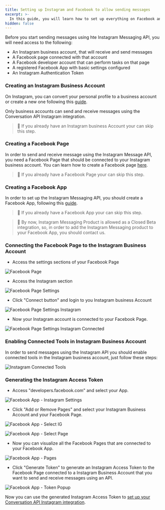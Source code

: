 ```yaml
---
title: Setting up Instagram and Facebook to allow sending messages 
excerpt: >- 
  In this guide, you will learn how to set up everything on Facebook and Instagram before sending messages 
hidden: false
---
```


Before you start sending messages using hte Instagram Messaging API, you will need access to the following:

* An Instagram business account, that will receive and send messages
* A Facebook page connected with that account
* A Facebook developer account that can perform tasks on that page
* A registered Facebook App with basic settings configured
* An Instagram Authentication Token

### Creating an Instagram Business Account

On Instagram, you can convert your personal profile to a business account or create a new one following
this [guide](https://www.facebook.com/business/help/502981923235522).

Only business accounts can send and receive messages using the Conversation API Instagram integration.

> 📘 If you already have an Instagram business Account your can skip this step.

### Creating a Facebook Page

In order to send and receive message using the Instagram Message API, you need a Facebook Page that should be connected
to your Instagram business account. You can learn how to create a Facebook
page [here](https://www.facebook.com/business/help/104002523024878).

> 📘 If you already have a Facebook Page your can skip this step.

### Creating a Facebook App

In order to set up the Instagram Messaging API, you should create a Facebook App, following
this [guide](https://developers.facebook.com/docs/development/create-an-app/).

> 📘 If you already have a Facebook App your can skip this step.

> 🚧 By now, Instagram Messaging Product is allowed as a Closed Beta integration, so, in order to add
> the Instagram Messaging product to your Facebook App, you should contact us.

### Connecting the Facebook Page to the Instagram Business Account

* Access the settings sections of your Facebook Page

![Facebook Page](../conversation-channel-support/images/channel-support/instagram/fb_page.jpg)

* Access the Instagram section

![Facebook Page Settings](../conversation-channel-support/images/channel-support/instagram/fb_page_settings.jpg)

* Click "Connect button" and login to you Instagram business Account

![Facebook Page Settings Instagram](../conversation-channel-support/images/channel-support/instagram/fb_page_instagram.jpg)

* Now your Instagram account is connected to your Facebook Page.

![Facebook Page Settings Instagram Connected](../conversation-channel-support/images/channel-support/instagram/fb_page_instagram_connected.jpg)

### Enabling Connected Tools in Instagram Business Account

In order to send messages using the Instagram API you should enable connected tools in the Instagram business account,
just follow these steps:

![Instagram Connected Tools](../conversation-channel-support/images/channel-support/instagram/ig_connected_tools.png)

### Generating the Instagram Access Token

* Access "developers.facebook.com" and select your App.

![Facebook App - Instagram Settings](../conversation-channel-support/images/channel-support/instagram/fb_gen_token.png)

* Click "Add or Remove Pages" and select your Instagram Business Account and your Facebook Page.

![Facebook App - Select IG](../conversation-channel-support/images/channel-support/instagram/fb_gen_token_add_ig.png)

![Facebook App - Select Page](../conversation-channel-support/images/channel-support/instagram/fb_gen_token_add_page.png)

* Now you can visualize all the Facebook Pages that are connected to your Facebook App.

![Facebook App - Pages](../conversation-channel-support/images/channel-support/instagram/fb_gen_token_pages.png)

* Click "Generate Token" to generate an Instagram Access Token to the Facebook Page connected to a Instagram Business
  Account that you want to send and receive messages using an API.

![Facebook App - Token Popup](../conversation-channel-support/images/channel-support/instagram/fb_gen_token_popup.png)

Now you can use the generated Instagram Access Token
to [set up your Conversation API Instagram integration](doc:conversation-instagram).